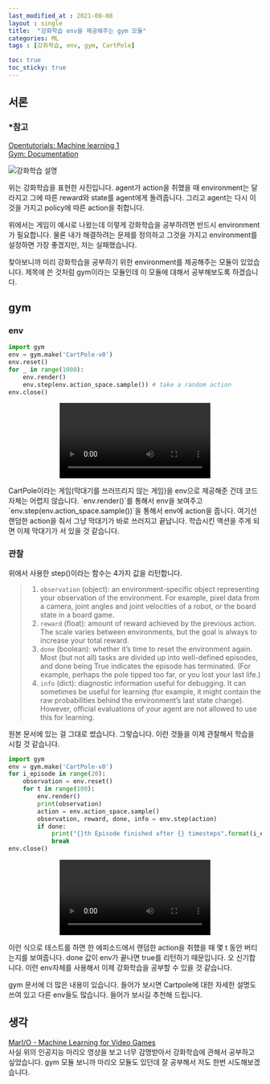 ```yaml
---
last_modified_at : 2021-08-08
layout : single
title:  "강화학습 env을 제공해주는 gym 모듈"
categories: ML
tags : [강화학습, env, gym, CartPole]

toc: true
toc_sticky: true
---
```

## 서론
### *참고
<a href='https://opentutorials.org/module/4916'>Opentutorials: Machine learning 1</a>  
<a href='https://gym.openai.com/docs/'>Gym: Documentation</a>  

<img src = 'https://user-images.githubusercontent.com/67966414/128626512-ce2cb426-8a81-4b38-820e-6b5eb72ef53a.jpeg' alt = '강화학습 설명' style="margin-left: auto; margin-right: auto; display: block;">  

위는 강화학습을 표현한 사진입니다. agent가 action을 취했을 때 environment는 달라지고 그에 따른 reward와 state를 agent에게 돌려줍니다. 그리고 agent는 다시 이것을 가지고 policy에 따른 action을 취합니다.  

위에서는 게임이 예시로 나왔는데 이렇게 강화학습을 공부하려면 반드시 environment가 필요합니다. 물론 내가 해결하려는 문제를 정의하고 그것을 가지고 environment를 설정하면 가장 좋겠지만, 저는 실패했습니다.  

찾아보니까 미리 강화학습을 공부하기 위한 environment를 제공해주는 모듈이 있었습니다. 제목에 쓴 것처럼 gym이라는 모듈인데 이 모듈에 대해서 공부해보도록 하겠습니다.

## gym
### env
```python
import gym
env = gym.make('CartPole-v0')
env.reset()
for _ in range(1000):
    env.render()
    env.step(env.action_space.sample()) # take a random action
env.close()
```
<p>
<video loop="" style="max-width:100%;width:300px;margin-left: auto; margin-right: auto; display: block;" controls="">
  <source src="http://s3-us-west-2.amazonaws.com/rl-gym-doc/cartpole-no-reset.mp4" type="video/mp4">
</video>
</p>
CartPole이라는 게임(막대기를 쓰러뜨리지 않는 게임)을 env으로 제공해준 건데 코드 자체는 어렵지 않습니다. `env.render()`를 통해서 env을 보여주고 `env.step(env.action_space.sample())`을 통해서 env에 action을 줍니다. 여기선 랜덤한 action을 줘서 그냥 막대기가 바로 쓰러지고 끝납니다. 학습시킨 액션을 주게 되면 이제 막대기가 서 있을 것 같습니다.

### 관찰
위에서 사용한 step()이라는 함수는 4가지 값을 리턴합니다.
> 1. `observation` (object): an environment-specific object representing your observation of the environment. For example, pixel data from a camera, joint angles and joint velocities of a robot, or the board state in a board game.
> 2. `reward` (float): amount of reward achieved by the previous action. The scale varies between environments, but the goal is always to increase your total reward.
> 3. `done` (boolean): whether it’s time to reset the environment again. Most (but not all) tasks are divided up into well-defined episodes, and done being True indicates the episode has terminated. (For example, perhaps the pole tipped too far, or you lost your last life.)
> 4. `info` (dict): diagnostic information useful for debugging. It can sometimes be useful for learning (for example, it might contain the raw probabilities behind the environment’s last state change). However, official evaluations of your agent are not allowed to use this for learning.  

원본 문서에 있는 걸 그대로 썼습니다. 그렇습니다. 이런 것들을 이제 관찰해서 학습을 시킬 것 같습니다.
```python
import gym
env = gym.make('CartPole-v0')
for i_episode in range(20):
    observation = env.reset()
    for t in range(100):
        env.render()
        print(observation)
        action = env.action_space.sample()
        observation, reward, done, info = env.step(action)
        if done:
            print("{}th Episode finished after {} timesteps".format(i_episode+1, t+1))
            break
env.close()
```
<p>
<video style="max-width:100%;width:300px;margin-left: auto; margin-right: auto; display: block;" controls="">
  <source src="http://s3-us-west-2.amazonaws.com/rl-gym-doc/cartpole-yes-reset.mp4" type="video/mp4"></video>
</p>
이런 식으로 테스트를 하면 한 에피소드에서 랜덤한 action을 취했을 때 몇 t 동안 버티는지를 보여줍니다. done 값이 env가 끝나면 true를 리턴하기 때문입니다. 오 신기합니다. 이런 env자체를 사용해서 이제 강화학습을 공부할 수 있을 것 같습니다. 

gym 문서에 더 많은 내용이 있습니다. 들어가 보시면 Cartpole에 대한 자세한 설명도 쓰여 있고 다른 env들도 많습니다. 들어가 보시길 추천해 드립니다.

## 생각
<a href='https://www.youtube.com/watch?v=qv6UVOQ0F44'>MarI/O - Machine Learning for Video Games</a>  
사실 위의 인공지능 마리오 영상을 보고 너무 감명받아서 강화학습에 관해서 공부하고 싶었습니다. gym 모듈 보니까 마리오 모듈도 있던데 잘 공부해서 저도 한번 시도해보겠습니다.
